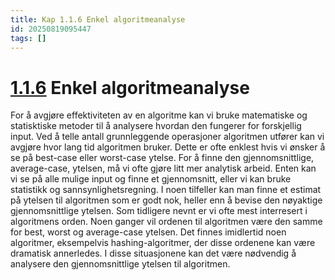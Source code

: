 ```yaml
---
title: Kap 1.1.6 Enkel algoritmeanalyse
id: 20250819095447
tags: []
---
```


# [1.1.6]([[20250818102829]]) Enkel algoritmeanalyse
For å avgjøre effektiviteten av en algoritme kan vi bruke matematiske og statisktiske metoder til å analysere hvordan den fungerer for forskjellig input.
Ved å telle antall grunnleggende operasjoner algoritmen utfører kan vi avgjøre hvor lang tid algoritmen bruker. Dette er ofte enklest hvis vi ønsker å se på best-case eller worst-case ytelse. For å finne den gjennomsnittlige, average-case, ytelsen, må vi ofte gjøre litt mer analytisk arbeid. Enten kan vi se på alle mulige input og finne et gjennomsnitt, eller vi kan bruke statistikk og sannsynlighetsregning. I noen tilfeller kan man finne et estimat på ytelsen til algoritmen som er godt nok, heller enn å bevise den nøyaktige gjennomsnittlige ytelsen.
Som tidligere nevnt er vi ofte mest interresert i algoritmens orden. Noen ganger vil ordenen til algoritmen være den samme for best, worst og average-case ytelsen. Det finnes imidlertid noen algoritmer, eksempelvis hashing-algoritmer, der disse ordenene kan være dramatisk annerledes. I disse situasjonene kan det være nødvendig å analysere den gjennomsnittlige ytelsen til algoritmen.